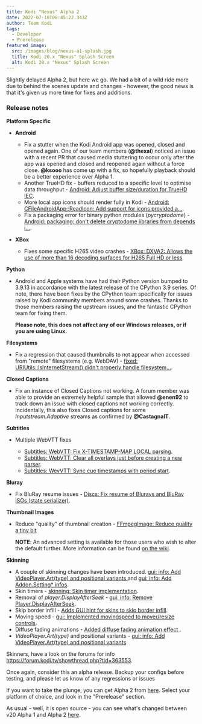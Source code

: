 ```yaml
---
title: Kodi "Nexus" Alpha 2
date: 2022-07-10T08:45:22.343Z
author: Team Kodi
tags:
  - Developer
  - Prerelease
featured_image:
  src: /images/blog/nexus-a1-splash.jpg
  title: Kodi 20.x "Nexus" Splash Screen
  alt: Kodi 20.x "Nexus" Splash Screen
---
```

Slightly delayed Alpha 2, but here we go. We had a bit of a wild ride more due to behind the scenes update and changes - however, the good news is that it's given us more time for fixes and additions.

### **Release notes**

**Platform Specific**

* **Android**

  * Fix a stutter when the Kodi Android app was opened, closed and opened again. One of our team members (**@thexai**) noticed an issue with a recent PR that caused media stuttering to occur only after the app was opened and closed and reopened again without a force close. **@ksooo** has come up with a fix, so hopefully playback should be a better experience over Alpha 1.
  * Another TrueHD fix - buffers reduced to a specific level to optimise data throughput - [Android: Adjust buffer size/duration for TrueHD IEC](https://github.com/xbmc/xbmc/pull/21428).
  * More local app icons should render fully in Kodi - [Android: CFileAndroidApp::ReadIcon: Add support for icons provided a...](https://github.com/xbmc/xbmc/pull/21423).
  * Fix a packaging error for binary python modules (*pycryptodome*) - [Android: packaging: don't delete cryptodome libraries from depends i...](https://github.com/xbmc/xbmc/pull/21561).
* **XBox**

  * Fixes some specific H265 video crashes - [XBox: DXVA2: Allows the use of more than 16 decoding surfaces for H265 Full HD or less](https://github.com/xbmc/xbmc/pull/21497).

**Python**

* Android and Apple systems have had their Python version bumped to 3.9.13 in accordance with the latest release of the CPython 3.9 series. Of note, there have been fixes by the CPython team specifically for issues raised by Kodi community members around some crashes. Thanks to those members raising the upstream issues, and the fantastic CPython team for fixing them.

  **Please note, this does not affect any of our Windows releases, or if you are using Linux.**

**Filesystems**

* Fix a regression that caused thumbnails to not appear when accessed from "remote" filesystems (e.g. WebDAV) - [fixed: URIUtils::IsInternetStream() didn't properly handle filesystem...](https://github.com/xbmc/xbmc/pull/21494).

**Closed Captions**

* Fix an instance of Closed Captions not working. A forum member was able to provide an extremely helpful sample that allowed **@enen92** to track down an issue with closed captions not working correctly. Incidentally, this also fixes Closed captions for some *Inputstream.Adaptive* streams as confirmed by **@CastagnaIT**.

**Subtitles**

* Multiple WebVTT fixes

  * [Subtitles: WebVTT: Fix X-TIMESTAMP-MAP LOCAL parsing](https://github.com/xbmc/xbmc/pull/21457).
  * [Subtitles: WebVTT: Clear all overlays just before creating a new parser](https://github.com/xbmc/xbmc/pull/21650).
  * [Subtitles: WevVTT: Sync cue timestamps with period start](https://github.com/xbmc/xbmc/pull/21523).

**Bluray**

* Fix BluRay resume issues - [Discs: Fix resume of Blurays and BluRay ISOs (state serializer)](https://github.com/xbmc/xbmc/pull/21462).

**Thumbnail Images**

* Reduce "quality" of thumbnail creation - [FFmpegImage: Reduce quality a tiny bit](https://github.com/xbmc/xbmc/pull/21418)

  **NOTE**: An advanced setting is available for those users who wish to alter the default further. More information can be found [on the wiki](https://kodi.wiki/view/Advancedsettings.xml#Library_artwork).

**Skinning**

* A couple of skinning changes have been introduced. [gui: info: Add VideoPlayer.Art(type) and positional variants ](https://github.com/xbmc/xbmc/pull/21401) and [gui: info: Add Addon.Setting* infos](https://github.com/xbmc/xbmc/pull/21405).
* Skin timers - [skinning: Skin timer implementation](https://github.com/xbmc/xbmc/pull/21320).
* Removal of *player.DisplayAfterSeek* - [gui: info: Remove Player.DisplayAfterSeek](https://github.com/xbmc/xbmc/pull/21425).
* Skip border infill - [Adds GUI hint for skins to skip border infill](https://github.com/xbmc/xbmc/pull/20754).
* Moving speed - [gui: Implemented movingspeed to mover/resize controls](https://github.com/xbmc/xbmc/pull/21364).
* Diffuse fading animations - [Added diffuse fading animation effect ](https://github.com/xbmc/xbmc/pull/21400).
* *VideoPlayer.Art(type)* and positional variants - [gui: info: Add VideoPlayer.Art(type) and positional variants](https://github.com/xbmc/xbmc/pull/21401).

Skinners, have a look on the forums for info <https://forum.kodi.tv/showthread.php?tid=363553>.

Once again, consider this an alpha release. Backup your configs before testing, and please let us know of any regressions or issues

If you want to take the plunge, you can get Alpha 2 from [here](https://kodi.tv/download). Select your platform of choice, and look in the "Prerelease" section. 

As usual - well, it is open source - you can see what's changed between v20 Alpha 1 and Alpha 2 [here](https://github.com/xbmc/xbmc/compare/20.0a1-Nexus...20.0a2-Nexus).